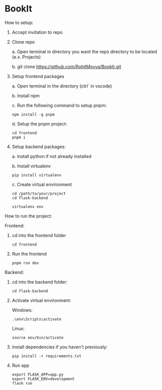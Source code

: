 # BookIt
How to setup:
1. Accept invitation to repo
2. Clone repo
   
   a. Open terminal in directory you want the repo directory to be located (e.x. Projects)
   
   b. git clone https://github.com/RohitMovva/BookIt.git
   
4. Setup frontend packages
   
   a. Open terminal in the directory (ctrl` in vscode)
   
   b. Install npm
   
   c. Run the following command to setup pnpm:

   ```
   npm install -g pnpm
   ```

   d. Setup the pnpm project:
   ```
   cd frontend
   pnpm i
   ```

6. Setup backend packages:
   
   a. Install python if not already installed

   b. Install virtualenv
   ```
   pip install virtualenv
   ```

   c. Create virtual environment
   ```
   cd /path/to/your/project
   cd flask-backend

   virtualenv env
   ```
   
   
How to run the project:

Frontend:

1. cd into the frontend folder
   ```
   cd frontend
   ```

2. Run the frontend
   ```
   pnpm run dev
   ```

Backend:

1. cd into the backend folder:
   ```
   cd flask-backend
   ```

2. Activate virtual environment:
   
   Windows:
   ```
   .\env\Scripts\activate
   ```
   Linux:
   ```
   source env/bin/activate
   ```

3. Install dependencies if you haven't previously:
   ```
   pip install -r requirements.txt
   ```

4. Run app
   ```
   export FLASK_APP=app.py
   export FLASK_ENV=development
   flask run
   ```
